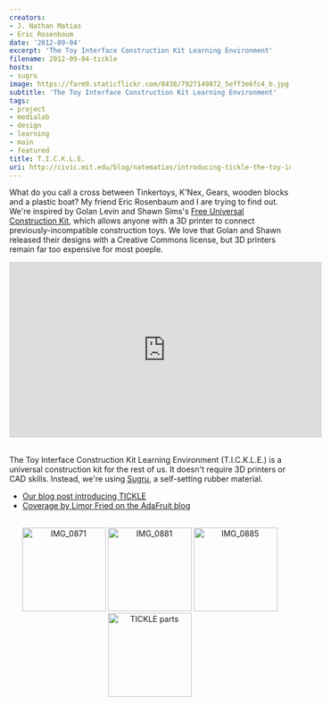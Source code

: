 ```yaml
---
creators:
- J. Nathan Matias
- Eric Rosenbaum
date: '2012-09-04'
excerpt: 'The Toy Interface Construction Kit Learning Environment'
filename: 2012-09-04-tickle
hosts:
- sugru
image: https://farm9.staticflickr.com/8438/7927149872_5eff3e6fc4_b.jpg
subtitle: 'The Toy Interface Construction Kit Learning Environment'
tags:
- project
- medialab
- design
- learning
- main
- featured
title: T.I.C.K.L.E.
uri: http://civic.mit.edu/blog/natematias/introducing-tickle-the-toy-interface-construction-kit-learning-environment
---
```


<p>What do you call a cross between Tinkertoys, K'Nex, Gears, wooden blocks and a plastic boat? My friend Eric Rosenbaum and I are trying to find out.  We're inspired by Golan Levin and Shawn Sims's <a href="http://fffff.at/free-universal-construction-kit/">Free Universal Construction Kit</a>, which allows anyone with a 3D printer to connect previously-incompatible construction toys. We love that Golan and Shawn released their designs with a Creative Commons license, but 3D printers remain far too expensive for most poeple.</p>

<div align="center"><iframe width="560" height="315" src="https://www.youtube.com/embed/ZDJuTXGWfNc?rel=0" frameborder="0" allowfullscreen></iframe></div>

<br/>

<p>The Toy Interface Construction Kit Learning Environment (T.I.C.K.L.E.) is a universal construction kit for the rest of us. It doesn't require 3D printers or CAD skills. Instead, we're using <a href="http://sugru.com/">Sugru</a>, a self-setting rubber material.</p>

<ul>
  <li><a href="http://civic.mit.edu/blog/natematias/introducing-tickle-the-toy-interface-construction-kit-learning-environment">Our blog post introducing TICKLE</a></li>
  <li><a href="http://www.adafruit.com/blog/2012/11/06/introducing-tickle-the-toy-interface-construction-kit-learning-environment/">Coverage by Limor Fried on the AdaFruit blog</a></li>
</ul>
<br/>


<div align="center"><a href="http://www.flickr.com/photos/77374812@N00/7927149140/" title="IMG_0871 by ericrossrosenbaum, on Flickr"><img src="http://farm9.staticflickr.com/8041/7927149140_116f425aa7_q.jpg" width="150" height="150" alt="IMG_0871"></a> <a href="http://www.flickr.com/photos/77374812@N00/7927150560/" title="IMG_0881 by ericrossrosenbaum, on Flickr"><img src="http://farm9.staticflickr.com/8032/7927150560_d00b0a4291_q.jpg" width="150" height="150" alt="IMG_0881"></a> <a href="http://www.flickr.com/photos/77374812@N00/7927152064/" title="IMG_0885 by ericrossrosenbaum, on Flickr"><img src="http://farm9.staticflickr.com/8298/7927152064_f0e628cb29_q.jpg" width="150" height="150" alt="IMG_0885"></a>  <a href="http://www.flickr.com/photos/77374812@N00/7927153216/" title="TICKLE parts by ericrossrosenbaum, on Flickr"><img src="http://farm9.staticflickr.com/8310/7927153216_16ce08fda9_q.jpg" width="150" height="150" alt="TICKLE parts"></a></div>
